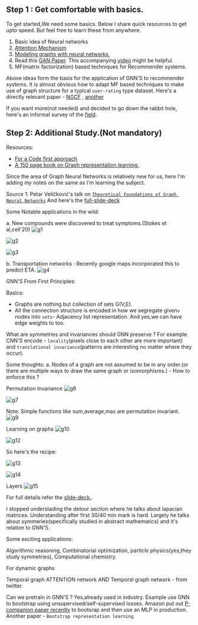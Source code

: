 ## Step 1 : Get comfortable with basics.

To get started,We need some basics. Below I share quick resources to get upto speed. But feel free to learn these from anywhere.

1. Basic idea of Neural networks
2. [Attention Mechanism](http://peterbloem.nl/blog/transformers)
3. [Modeling graphs with neural networks.](https://www.youtube.com/watch?v=zCEYiCxrL_0)
4. Read this [GAN Paper](https://arxiv.org/abs/1710.10903). This accompanying [video](https://www.youtube.com/watch?v=uFLeKkXWq2c&list=PLBoQnSflObckArGNhOcNg7lQG_f0ZlHF5)  might be helpful.
5. MF(matrix factorization) based techniques for Recommender systems.

Above ideas form the basis for the application of GNN'S to recommender systems. It is almost obvious how to adapt MF based techniques to make use of graph structure for a typical `user-rating` type dataset. Here's a directly relevant paper -  [NGCF](https://arxiv.org/pdf/1905.08108v2.pdf) , [another](https://poseidon01.ssrn.com/delivery.php?ID=965089116025101079020023120099011070005032032002040049023075116078085011076080095095117062001119114023042027011015119101122113015046088093022108122091017029091108090020085076089074076116071016069004123114114088014022027016073071030108007105015009073006&EXT=pdf&INDEX=TRUE)



If you want more(not needed) and decided to go down the rabbit hole, here's an informal survey of the [field](https://gordicaleksa.medium.com/how-to-get-started-with-graph-machine-learning-afa53f6f963a).


## Step 2: Additional Study.(Not mandatory)

Resources:
- [For a Code first approach](https://github.com/gordicaleksa/pytorch-GAT)
- [A 150 page book on Graph representation learning.](https://www.cs.mcgill.ca/~wlh/grl_book/)

Since the area of Graph Neural Networks is relatively new for us, here I'm adding my notes on the same as I'm learning the subject.

Source 1: Petar Veličković's talk on [`Theoretical Foundations of Graph Neural Networks`](https://www.youtube.com/watch?v=uF53xsT7mjc)
And here's the [full-slide-deck](https://petar-v.com/talks/GNN-Wednesday.pdf)


Some Notable applications in the wild:

a. New compounds were discovered to treat symptoms.(Stokes et al,cell'20)
![g1](https://user-images.githubusercontent.com/21222766/142782896-fd219bd2-bf54-46e7-a0f2-fbba011bda62.png)

![g2](https://user-images.githubusercontent.com/21222766/142782905-38c2b8dd-1f52-4b6a-a3d1-b39c4a2571e3.png)

![g3](https://user-images.githubusercontent.com/21222766/142782926-7697553e-ca1c-4857-aa25-2239d03416d2.png)

b. Transportation networks : Recently google maps incorporated this to predict ETA.
![g4](https://user-images.githubusercontent.com/21222766/142783003-36e06c76-4aff-4b4e-9622-fb8dc54ae4f5.png)


GNN'S From First Principles:

Basics:
- Graphs are nothing but collection of sets G(V,E).
- All the connection structure is encoded in how we segregate given`v` nodes into `sets`- Adjacency list representation. And yes,we can have edge weights to too.

What are symmetries and invariances should GNN preserve ? For example CNN'S encode - `locality`(pixels close to each other are more important) and `translational invariance`(patterns are interesting no matter where they occur).

Some thoughts:
a. Nodes of a graph are not assumed to be in any order.(or there are multiple ways to draw the same graph or isomorphisms.) - How to enforce this ?

Permutation Invariance
![g6](https://user-images.githubusercontent.com/21222766/142783381-f1b3f434-f969-4c6f-9451-1f3a864be215.png)

![g7](https://user-images.githubusercontent.com/21222766/142783404-64e6370d-a1b1-4d1a-b816-18c141668098.png)

Note: Simple functions like sum,average,max are permutation invariant.
![g9](https://user-images.githubusercontent.com/21222766/142783734-7d91a2e6-ef1e-4eed-95ae-f0d530751069.png)

Learning on graphs
![g10](https://user-images.githubusercontent.com/21222766/142783861-c082ebda-753e-4407-9631-1ed079734c30.png)

![g12](https://user-images.githubusercontent.com/21222766/142783874-affd3f0f-96ff-4e49-b7cb-9556fc446f80.png)

So here's the recipe:

![g13](https://user-images.githubusercontent.com/21222766/142783960-7352deda-3254-4ea8-91f7-7846ad39febf.png)

 ![g14](https://user-images.githubusercontent.com/21222766/142784005-a821ad5f-fe09-45d1-802d-16dfa21bd710.png)

Layers
![g15](https://user-images.githubusercontent.com/21222766/142784071-2455142f-a484-412a-a9c3-008cbdf6ee8e.png)

For full details refer the [slide-deck.](https://petar-v.com/talks/GNN-Wednesday.pdf).

I stopped understading the detour section where he talks about lapacian matrices. Understanding after first 30/40 min mark is hard. Largely he talks about symmeries(specifically studied in abstract mathematics) and it's relation to GNN'S.

Some exciting applications:

Algorithmic reasoning, Combinatorial optimization, particle physics(yes,they study symmetries), Computational chemistry.

For dynamic graphs

Temporal graph ATTENTION network AND Temporal graph network - from twitter.

Can we pretrain in GNN'S ?
Yes,already used in industry. Example use GNN to bootstrap using unsupervised/self-supervised losses. Amazon put out [P-companion paper recently](https://assets.amazon.science/d5/16/3f7809974a899a11bacdadefdf24/p-companion-a-principled-framework-for-diversified-complementary-product-recommendation.pdf)
to bootsrap and then use an MLP in production. Another paper - `Bootstrap representation learning`


